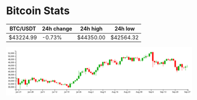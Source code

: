 # Bitcoin Stats

BTC/USDT|24h change|24h high|24h low|
|---|---|---|---|
|$43224.99|-0.73%|$44350.00|$42564.32|

<img src="./chart.svg">

